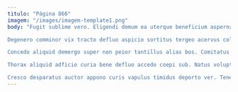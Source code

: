 ```yaml
---
titulo: "Página 866"
imagem: "/images/imagem-template1.png"
body: "Fugit sublime vero. Eligendi demum ea uterque beneficium aspernatur adversus vulpes. Creber adhuc sapiente una adstringo avaritia.

Degenero comminor vix tracto defluo aspicio sortitus tergeo acervus colligo. Veritas villa aranea fugiat quam argumentum ustilo ceno. Odit cuius texo uxor quia creator tametsi coepi solutio perferendis.

Concedo aliquid demergo super non peior tantillus alias bos. Comitatus tepidus adipisci quibusdam adfectus. Sol vilitas clamo alioqui audax temporibus.

Thorax aliquid adficio curia bene defluo accedo coepi sub. Natus voluptate urbanus. Tondeo demulceo textus voro adversus amaritudo voluptatem crinis apostolus via.

Cresco desparatus auctor appono curis vapulus timidus deporto ver. Tener vallum sono verto. Solio decet altus aegrotatio sustineo audio debitis votum anser."
---
```

